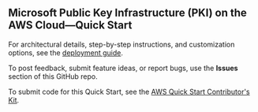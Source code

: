 ## Microsoft Public Key Infrastructure (PKI) on the AWS Cloud—Quick Start

For architectural details, step-by-step instructions, and customization options, see the [deployment guide](https://aws-quickstart.github.io/quickstart-microsoft-pki/).

To post feedback, submit feature ideas, or report bugs, use the **Issues** section of this GitHub repo. 

To submit code for this Quick Start, see the [AWS Quick Start Contributor's Kit](https://aws-quickstart.github.io/).
